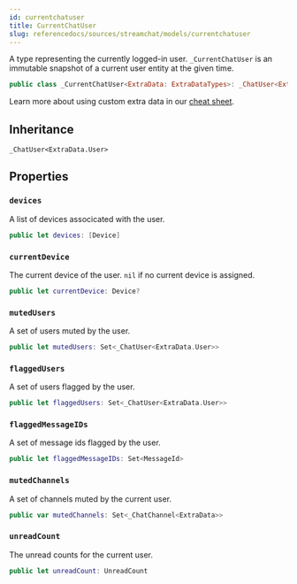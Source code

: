 ```yaml
---
id: currentchatuser 
title: CurrentChatUser
slug: referencedocs/sources/streamchat/models/currentchatuser
---
```


A type representing the currently logged-in user. `_CurrentChatUser` is an immutable snapshot of a current user entity at
the given time.

``` swift
public class _CurrentChatUser<ExtraData: ExtraDataTypes>: _ChatUser<ExtraData.User> 
```

> 

Learn more about using custom extra data in our [cheat sheet](https://github.com/GetStream/stream-chat-swift/wiki/Cheat-Sheet#working-with-extra-data).

## Inheritance

`_ChatUser<ExtraData.User>`

## Properties

### `devices`

A list of devices associcated with the user.

``` swift
public let devices: [Device]
```

### `currentDevice`

The current device of the user. `nil` if no current device is assigned.

``` swift
public let currentDevice: Device?
```

### `mutedUsers`

A set of users muted by the user.

``` swift
public let mutedUsers: Set<_ChatUser<ExtraData.User>>
```

### `flaggedUsers`

A set of users flagged by the user.

``` swift
public let flaggedUsers: Set<_ChatUser<ExtraData.User>>
```

> 

### `flaggedMessageIDs`

A set of message ids flagged by the user.

``` swift
public let flaggedMessageIDs: Set<MessageId>
```

> 

### `mutedChannels`

A set of channels muted by the current user.

``` swift
public var mutedChannels: Set<_ChatChannel<ExtraData>> 
```

> 

### `unreadCount`

The unread counts for the current user.

``` swift
public let unreadCount: UnreadCount
```
